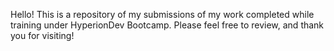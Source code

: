 Hello!
This is a repository of my submissions of my work completed while training under HyperionDev Bootcamp. 
Please feel free to review, and thank you for visiting!
